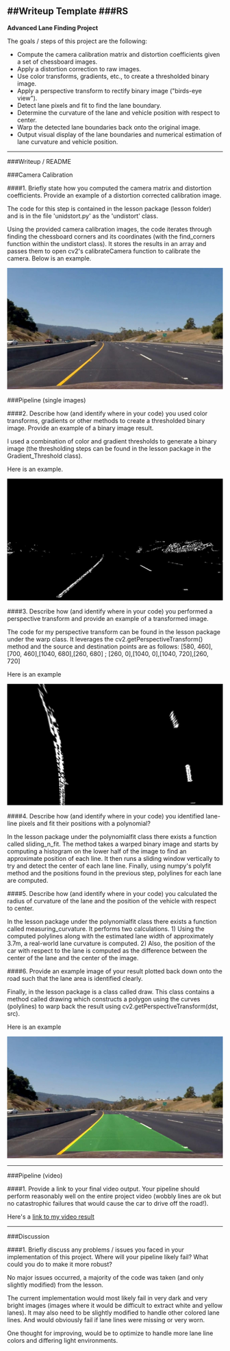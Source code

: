 ##Writeup Template
###RS
---

**Advanced Lane Finding Project**

The goals / steps of this project are the following:

* Compute the camera calibration matrix and distortion coefficients given a set of chessboard images.
* Apply a distortion correction to raw images.
* Use color transforms, gradients, etc., to create a thresholded binary image.
* Apply a perspective transform to rectify binary image ("birds-eye view").
* Detect lane pixels and fit to find the lane boundary.
* Determine the curvature of the lane and vehicle position with respect to center.
* Warp the detected lane boundaries back onto the original image.
* Output visual display of the lane boundaries and numerical estimation of lane curvature and vehicle position.

[//]: # (Image References)

[image1]: ./output_images/final.jpg "final"
[image2]: ./output_images/threshold.jpg "threshold"
[image3]: ./output_images/undistort.jpg "undistort"
[image4]: ./output_images/warp.jpg "warp"

---
###Writeup / README

###Camera Calibration

####1. Briefly state how you computed the camera matrix and distortion coefficients. Provide an example of a distortion corrected calibration image.

The code for this step is contained in the lesson package (lesson folder) and is in the file 'unidstort.py' as the 'undistort' class.

Using the provided camera calibration images, the code iterates through finding the chessboard corners and its coordinates (with the find_corners function within the undistort class). It stores the results in an array and passes them to open cv2's calibrateCamera function to calibrate the camera. Below is an example.

![unidstort][image3]

###Pipeline (single images)

####2. Describe how (and identify where in your code) you used color transforms, gradients or other methods to create a thresholded binary image.  Provide an example of a binary image result.

I used a combination of color and gradient thresholds to generate a binary image (the thresholding steps can be found in the lesson package in the Gradient_Threshold class).

Here is an example.

![threshold][image2]

####3. Describe how (and identify where in your code) you performed a perspective transform and provide an example of a transformed image.

The code for my perspective transform can be found in the lesson package under the warp class. It leverages the cv2.getPerspectiveTransform() method and the source and destination points are as follows: [580, 460],[700, 460],[1040, 680],[260, 680] ;
[260, 0],[1040, 0],[1040, 720],[260, 720]

Here is an example

![warp][image4]

####4. Describe how (and identify where in your code) you identified lane-line pixels and fit their positions with a polynomial?

In the lesson package under the polynomialfit class there exists a function called sliding_n_fit. The method takes a warped binary image and starts by computing a histogram on the lower half of the image to find an approximate position of each line.
It then runs a sliding window vertically to try and detect the center of each lane line. Finally, using numpy's polyfit method and the positions found in the previous step, polylines for each lane are computed.


####5. Describe how (and identify where in your code) you calculated the radius of curvature of the lane and the position of the vehicle with respect to center.

In the lesson package under the polynomialfit class there exists a function called measuring_curvature. It performs two calculations. 1) Using the computed polylines along with the estimated lane width of approximately 3.7m,  a real-world lane curvature is computed. 2) Also, the position of the car with respect to the lane is computed as the difference between the center of the lane and the center of the image.

####6. Provide an example image of your result plotted back down onto the road such that the lane area is identified clearly.

Finally, in the lesson package is a class called draw. This class contains a method called drawing which constructs a polygon using the curves (polylines) to warp back the result using cv2.getPerspectiveTransform(dst, src).

Here is an example

![final][image1]

---

###Pipeline (video)

####1. Provide a link to your final video output.  Your pipeline should perform reasonably well on the entire project video (wobbly lines are ok but no catastrophic failures that would cause the car to drive off the road!).

Here's a [link to my video result](./project_video_done.mp4)

---

###Discussion

####1. Briefly discuss any problems / issues you faced in your implementation of this project.  Where will your pipeline likely fail?  What could you do to make it more robust?

No major issues occurred, a majority of the code was taken (and only slightly modified) from the lesson.

The current implementation would most likely fail in very dark and very bright images (images where it would be difficult to extract white and yellow lanes). It may also need to be slightly modified to handle other colored lane lines. And would obviously fail if lane lines were missing or very worn.

One thought for improving, would be to optimize to handle more lane line colors and differing light environments.
